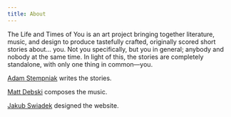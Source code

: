 ```yaml
---
title: About
---
```


The Life and Times of You is an art project bringing together literature, music, and design to produce tastefully crafted, originally scored short stories about... you. Not you specifically, but you in general; anybody and nobody at the same time. In light of this, the stories are completely standalone, with only one thing in common—you.


[Adam Stempniak][1] writes the stories.

[Matt Debski][2] composes the music.

[Jakub Swiadek][3] designed the website.

[1]: https://www.facebook.com/adamstempniak
[2]: http://soundsbyele.com
[3]: http://swiadek.org
